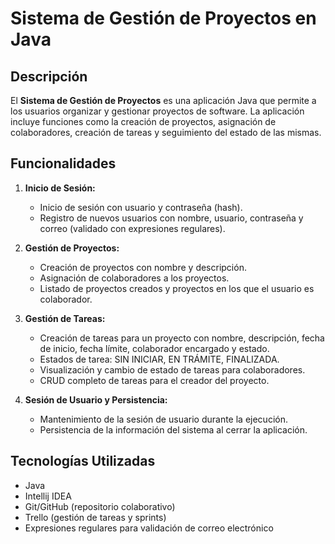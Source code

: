 # Sistema de Gestión de Proyectos en Java

## Descripción

El **Sistema de Gestión de Proyectos** es una aplicación Java que permite a los usuarios organizar y 
gestionar proyectos de software. La aplicación incluye funciones como la creación de proyectos, asignación de colaboradores, creación de tareas y seguimiento del estado de las mismas.

## Funcionalidades

1. **Inicio de Sesión:**
    - Inicio de sesión con usuario y contraseña (hash).
    - Registro de nuevos usuarios con nombre, usuario, contraseña y correo (validado con expresiones regulares).

2. **Gestión de Proyectos:**
    - Creación de proyectos con nombre y descripción.
    - Asignación de colaboradores a los proyectos.
    - Listado de proyectos creados y proyectos en los que el usuario es colaborador.

3. **Gestión de Tareas:**
    - Creación de tareas para un proyecto con nombre, descripción, fecha de inicio, fecha límite, colaborador encargado y estado.
    - Estados de tarea: SIN INICIAR, EN TRÁMITE, FINALIZADA.
    - Visualización y cambio de estado de tareas para colaboradores.
    - CRUD completo de tareas para el creador del proyecto.

4. **Sesión de Usuario y Persistencia:**
    - Mantenimiento de la sesión de usuario durante la ejecución.
    - Persistencia de la información del sistema al cerrar la aplicación.

## Tecnologías Utilizadas

- Java
- Intellij IDEA
- Git/GitHub (repositorio colaborativo)
- Trello (gestión de tareas y sprints)
- Expresiones regulares para validación de correo electrónico